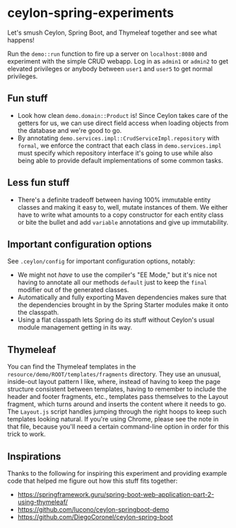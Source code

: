 # ceylon-spring-experiments

Let's smush Ceylon, Spring Boot, and Thymeleaf together and see what happens!

Run the `demo::run` function to fire up a server on `localhost:8080` and experiment with the simple
CRUD webapp. Log in as `admin1` or `admin2` to get elevated privileges or anybody between `user1`
and `user5` to get normal privileges.

## Fun stuff

   - Look how clean `demo.domain::Product` is! Since Ceylon takes care of the getters for us, we
     can use direct field access when loading objects from the database and we're good to go.
   - By annotating `demo.services.impl::CrudServiceImpl.repository` with `formal`, we enforce the
     contract that each class in `demo.services.impl` must specify which repository interface it's
     going to use while also being able to provide default implementations of some common tasks.

## Less fun stuff

   - There's a definite tradeoff between having 100% immutable entity classes and making it easy
     to, well, mutate instances of them. We either have to write what amounts to a copy constructor
     for each entity class or bite the bullet and add `variable` annotations and give up
     immutability.

## Important configuration options

See `.ceylon/config` for important configuration options, notably:

   - We might not _have_ to use the compiler's "EE Mode," but it's nice not having to annotate all
     our methods `default` just to keep the `final` modifier out of the generated classes.
   - Automatically and fully exporting Maven dependencies makes sure that the dependencies brought
     in by the Spring Starter modules make it onto the classpath.
   - Using a flat classpath lets Spring do its stuff without Ceylon's usual module management
     getting in its way.

## Thymeleaf

You can find the Thymeleaf templates in the `resource/demo/ROOT/templates/fragments` directory.
They use an unusual, inside-out layout pattern I like, where, instead of having to keep the page
structure consistent between templates, having to remember to include the header and footer
fragments, etc., templates pass themselves to the Layout fragment, which turns around and inserts
the content where it needs to go. The `Layout.js` script handles jumping through the right hoops to
keep such templates looking natural. If you're using Chrome, please see the note in that file,
because you'll need a certain command-line option in order for this trick to work.

## Inspirations

Thanks to the following for inspiring this experiment and providing example code that helped me
figure out how this stuff fits together:

   - https://springframework.guru/spring-boot-web-application-part-2-using-thymeleaf/
   - https://github.com/lucono/ceylon-springboot-demo
   - https://github.com/DiegoCoronel/ceylon-spring-boot
